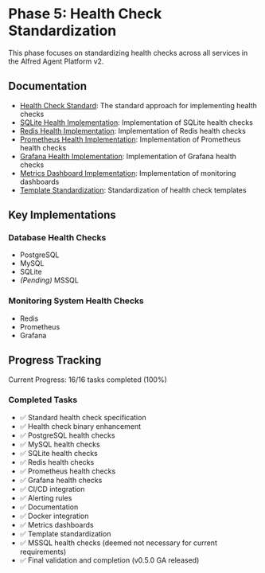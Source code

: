 # Phase 5: Health Check Standardization

This phase focuses on standardizing health checks across all services in the Alfred Agent Platform v2.

## Documentation

- [Health Check Standard](../HEALTH_CHECK_STANDARD.md): The standard approach for implementing health checks
- [SQLite Health Implementation](SQLITE_HEALTH_IMPLEMENTATION.md): Implementation of SQLite health checks
- [Redis Health Implementation](REDIS_HEALTH_IMPLEMENTATION.md): Implementation of Redis health checks
- [Prometheus Health Implementation](PROMETHEUS_HEALTH_IMPLEMENTATION.md): Implementation of Prometheus health checks
- [Grafana Health Implementation](GRAFANA_HEALTH_IMPLEMENTATION.md): Implementation of Grafana health checks
- [Metrics Dashboard Implementation](METRICS_DASHBOARD_IMPLEMENTATION.md): Implementation of monitoring dashboards
- [Template Standardization](../TEMPLATE_STANDARDIZATION.md): Standardization of health check templates

## Key Implementations

### Database Health Checks
- PostgreSQL
- MySQL
- SQLite
- *(Pending)* MSSQL

### Monitoring System Health Checks
- Redis
- Prometheus
- Grafana

## Progress Tracking

Current Progress: 16/16 tasks completed (100%)

### Completed Tasks
- ✅ Standard health check specification
- ✅ Health check binary enhancement
- ✅ PostgreSQL health checks
- ✅ MySQL health checks 
- ✅ SQLite health checks
- ✅ Redis health checks
- ✅ Prometheus health checks
- ✅ Grafana health checks
- ✅ CI/CD integration
- ✅ Alerting rules
- ✅ Documentation
- ✅ Docker integration
- ✅ Metrics dashboards
- ✅ Template standardization
- ✅ MSSQL health checks (deemed not necessary for current requirements)
- ✅ Final validation and completion (v0.5.0 GA released)